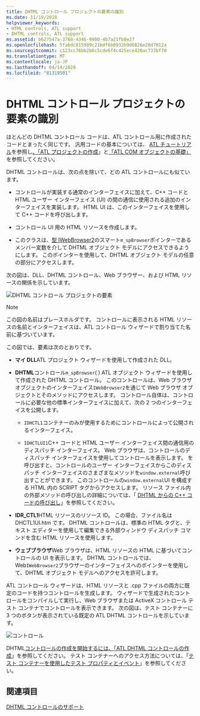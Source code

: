 ```yaml
---
title: DHTML コントロール プロジェクトの要素の識別
ms.date: 11/19/2018
helpviewer_keywords:
- HTML controls, ATL support
- DHTML controls, ATL support
ms.assetid: b627547a-3768-4346-9900-4b7a21fb8e27
ms.openlocfilehash: 5fabdc815989c21bdf6b0932b9d6826e28d7012a
ms.sourcegitcommit: c123cc76bb2b6c5cde6f4c425ece420ac733bf70
ms.translationtype: MT
ms.contentlocale: ja-JP
ms.lasthandoff: 04/14/2020
ms.locfileid: "81319501"
---
```

# <a name="identifying-the-elements-of-the-dhtml-control-project"></a>DHTML コントロール プロジェクトの要素の識別

ほとんどの DHTML コントロール コードは、ATL コントロール用に作成されたコードとまったく同じです。 汎用コードの基本については、 [ATL チュートリアル](../atl/active-template-library-atl-tutorial.md)を参照し[、「ATL プロジェクトの作成](../atl/reference/creating-an-atl-project.md)」と[「ATL COM オブジェクトの基礎」](../atl/fundamentals-of-atl-com-objects.md)を参照してください。

DHTML コントロールは、次の点を除いて、どの ATL コントロールにも似ています。

- コントロールが実装する通常のインターフェイスに加えて、C++ コードと HTML ユーザー インターフェイス (UI) の間の通信に使用される追加のインターフェイスを実装します。 HTML UI は、このインターフェイスを使用して C++ コードを呼び出します。

- コントロール UI 用の HTML リソースを作成します。

- このクラスは、[型 IWebBrowser2](/previous-versions/windows/internet-explorer/ie-developer/platform-apis/aa752127\(v=vs.85\))のスマート`m_spBrowser`ポインターであるメンバー変数を介して DHTML オブジェクト モデルにアクセスできるようにします。 このポインターを使用して、DHTML オブジェクト モデルの任意の部分にアクセスします。

次の図は、DLL、DHTML コントロール、Web ブラウザー、および HTML リソースの関係を示しています。

![DHTML コントロール プロジェクトの要素](../atl/media/vc52en1.gif "DHTML コントロール プロジェクトの要素")

> [!NOTE]
> この図の名前はプレースホルダです。 コントロールに表示される HTML リソースの名前とインターフェイスは、ATL コントロール ウィザードで割り当てた名前に基づいています。

この図では、要素は次のとおりです。

- **マイ DLL**ATL プロジェクト ウィザードを使用して作成された DLL。

- **DHTML**コントロール`m_spBrowser`( ) ATL オブジェクト ウィザードを使用して作成された DHTML コントロール。 このコントロールは、Web ブラウザ オブジェクトのインターフェイス`IWebBrowser2`を通じて Web ブラウザ オブジェクトとそのメソッドにアクセスします。 コントロール自体は、コントロールに必要な他の標準インターフェイスに加えて、次の 2 つのインターフェイスを公開します。

  - `IDHCTL1`コンテナーのみが使用するためにコントロールによって公開されるインターフェイス。

  - `IDHCTLUI1`C++ コードと HTML ユーザー インターフェイス間の通信用のディスパッチ インターフェイス。 Web ブラウザは、コントロールのディスパッチ インターフェイスを使用してコントロールを表示します。 を呼び出すと、コントロールのユーザー インターフェイスからこのディスパッチ インターフェイスのさまざまなメソッドを`window.external`呼び出すことができます。 このコントロールの`window.external`UI を構成する HTML 内の SCRIPT タグからアクセスします。 リソース ファイル内の外部メソッドの呼び出しの詳細については、「 [DHTML からの C++ コードの呼び出し](../atl/calling-cpp-code-from-dhtml.md)」を参照してください。

- **IDR_CTL1**HTML リソースのリソース ID。 この場合、ファイル名は DHCTL1UI.htm です。 DHTML コントロールは、標準の HTML タグと、テキスト エディターを使用して編集できる外部ウィンドウ ディスパッチ コマンドを含む HTML リソースを使用します。

- **ウェブブラウザ**Web ブラウザは、HTML リソースの HTML に基づいてコントロールの UI を表示します。 DHTML コントロールでは、Web`IWebBrowser2`ブラウザーのインターフェイスへのポインターを使用して、DHTML オブジェクト モデルへのアクセスを許可します。

ATL コントロール ウィザードは、HTML リソースと .cpp ファイルの両方に既定のコードを持つコントロールを生成します。 ウィザードで生成されたコントロールをコンパイルして実行し、Web ブラウザまたは ActiveX コントロール テスト コンテナでコントロールを表示できます。 次の図は、テスト コンテナーに 3 つのボタンが表示されている既定の ATL DHTML コントロールを示しています。

![コントロール](../atl/media/vc52en2.gif "ATL DHTML コントロール")

DHTML[コントロールの作成を開始するには、「ATL DHTML コントロールの作成](../atl/creating-an-atl-dhtml-control.md)」を参照してください。 テスト コンテナーへのアクセス方法については、「[テスト コンテナーを使用したテスト プロパティとイベント](../mfc/testing-properties-and-events-with-test-container.md)」を参照してください。

## <a name="see-also"></a>関連項目

[DHTML コントロールのサポート](../atl/atl-support-for-dhtml-controls.md)
